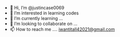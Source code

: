 - 👋 Hi, I’m @justincase0069
- 👀 I’m interested in learning codes
- 🌱 I’m currently learning ...
- 💞️ I’m looking to collaborate on ...
- 📫 How to reach me .... iwantitall42021@gmail.com

<!---
justincase0069/justincase0069 is a ✨ special ✨ repository because its `README.md` (this file) appears on your GitHub profile.
You can click the Preview link to take a look at your changes.
--->
